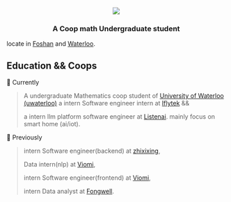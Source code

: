 <h1 align="center">
  <img src="https://readme-typing-svg.demolab.com/?height=80&lines=Console.log('hello');(displayln 'Hello');std::cout << 'Hello' << std::endl;printf('Hello'); print('hello');puts 'Hello';println!('Hello');fmt.Println('Hello');&center=true&font=Source Code Pro&color=F6F94A" />
</h1>

<h3 align="center">A Coop math Undergraduate student</h3>

locate in [Foshan](https://wikitravel.org/en/Foshan) and [Waterloo](https://wikitravel.org/en/Waterloo). 

## Education && Coops
🔭 Currently


>  A undergraduate Mathematics coop student of [University of Waterloo (uwaterloo)](https://uwaterloo.ca/)
> a intern Software engineer intern at [Iflytek](https://www.iflytek.com/en/about-us/about.html) &&
>
> a intern llm platform software engineer at [Listenai](https://www.listenai.com/about/). mainly focus on smart home (ai/iot).


🌱 Previously 

> intern Software engineer(backend) at [zhixixing](),
> 
> Data intern(nlp) at [Viomi](),
> 
> intern Software engineer(frontend) at [Viomi](),
> 
> intern Data analyst at [Fongwell]().


<!--
## ⚡ Fun fact:
not fun at all

**PotatoZhou/PotatoZhou** is a ✨ _special_ ✨ repository because its `README.md` (this file) appears on your GitHub profile. hmmmmm, I practice kung fu(wingchun) at middle school!

Here are some ideas to get you started:

- 🔭 I’m currently working on ...
- 🌱 I’m currently learning ...
- 👯 I’m looking to collaborate on ...
- 🤔 I’m looking for help with ...
- 💬 Ask me about ...
- 📫 How to reach me: ...
- 😄 Pronouns: ...
- ⚡ Fun fact: ...
-->
